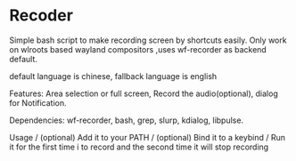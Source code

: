 # Recoder
Simple bash script to make recording screen by shortcuts easily. Only work on wlroots based wayland compositors ,uses wf-recorder as backend default. 

default language is chinese, fallback language is english

Features:
 Area selection or full screen,
 Record the audio(optional),
 dialog for Notification.


Dependencies:
wf-recorder,
bash,
grep,
slurp,
kdialog,
libpulse.

Usage /
(optional) Add it to your PATH /
(optional) Bind it to a keybind /
Run it for the first time i to record and the second time it will stop recording 
